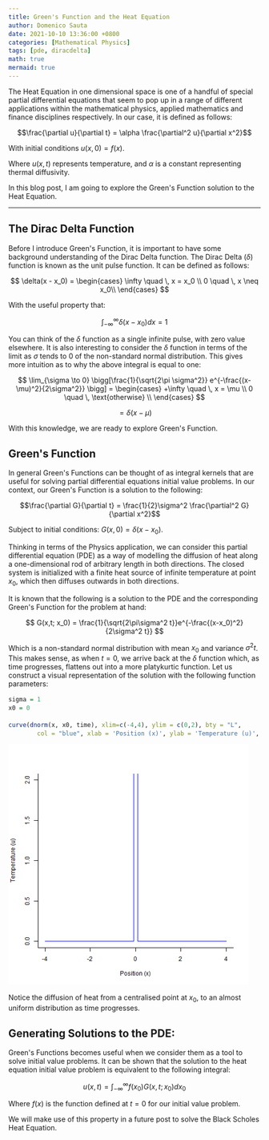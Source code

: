 ```yaml
---
title: Green's Function and the Heat Equation
author: Domenico Sauta
date: 2021-10-10 13:36:00 +0800
categories: [Mathematical Physics]
tags: [pde, diracdelta]
math: true
mermaid: true
---
```


The Heat Equation in one dimensional space is one of a handful of special partial differential equations that seem to pop up in a range of different applications within the mathematical physics, applied mathematics and finance disciplines respectively. In our case, it is defined as follows:

$$\frac{\partial u}{\partial t} = \alpha \frac{\partial^2 u}{\partial x^2}$$

With initial conditions $u(x,0) = f(x)$.

Where $u(x,t)$ represents temperature, and $\alpha$ is a constant representing thermal diffusivity.

In this blog post, I am going to explore the Green's Function solution to the Heat Equation.

---

## The Dirac Delta Function

Before I introduce Green's Function, it is important to have some background understanding of the Dirac Delta function. The Dirac Delta ($\delta$) function is known as the unit pulse function. It can be defined as follows:

$$
\delta(x - x_0) =
\begin{cases}
\infty \quad \, x = x_0 \\
0 \quad \, x \neq x_0\\
\end{cases}
$$

With the useful property that:

$$
\int_{-\infty}^{\infty} \delta(x - x_0)dx = 1
$$

You can think of the $\delta$ function as a single infinite pulse, with zero value elsewhere. It is also interesting to consider the $\delta$ function in terms of the limit as $\sigma$ tends to $0$ of the non-standard normal distribution. This gives more intuition as to why the above integral is equal to one:

$$
\lim_{\sigma \to 0} \bigg[\frac{1}{\sqrt{2\pi \sigma^2}} e^{-\frac{(x-\mu)^2}{2\sigma^2}} \bigg] =
\begin{cases}
+\infty \quad \, x = \mu \\
0 \quad \, \text{otherwise} \\
\end{cases}
$$

$$
=\delta(x - \mu)
$$

With this knowledge, we are ready to explore Green's Function.

## Green's Function

In general Green's Functions can be thought of as integral kernels that are useful for solving partial differential equations initial value problems. In our context, our Green's Function is a solution to the following:

$$\frac{\partial G}{\partial t} = \frac{1}{2}\sigma^2 \frac{\partial^2 G}{\partial x^2}$$

Subject to initial conditions: $G(x, 0) = \delta(x- x_0)$.

Thinking in terms of the Physics application, we can consider this partial differential equation (PDE) as a way of modelling the diffusion of heat along a one-dimensional rod of arbitrary length in both directions. The closed system is initialized with a finite heat source of infinite temperature at point $x_0$, which then diffuses outwards in both directions.

It is known that the following is a solution to the PDE and the corresponding Green's Function for the problem at hand:

$$
G(x,t; x_0) = \frac{1}{\sqrt{2\pi\sigma^2 t}}e^{-\frac{(x-x_0)^2}{2\sigma^2 t}}
$$

Which is a non-standard normal distribution with mean $x_0$ and variance $\sigma^2 t$. This makes sense, as when $t = 0$, we arrive back at the $\delta$ function which, as time progresses, flattens out into a more platykurtic function. Let us construct a visual representation of the solution with the following function parameters:

```R
sigma = 1
x0 = 0

curve(dnorm(x, x0, time), xlim=c(-4,4), ylim = c(0,2), bty = "L",
        col = "blue", xlab = 'Position (x)', ylab = 'Temperature (u)', lwd = 1.5)
```

![animation](/assets/2021-10-14/animation.gif)

Notice the diffusion of heat from a centralised point at $x_0$, to an almost uniform distribution as time progresses.

## Generating Solutions to the PDE:

Green's Functions becomes useful when we consider them as a tool to solve initial value problems. It can be shown that the solution to the heat equation initial value problem is equivalent to the following integral:

$$u(x,t) = \int_{-\infty}^\infty f(x_0)G(x,t;x_0)dx_0$$

Where $f(x)$ is the function defined at $t=0$ for our initial value problem.

We will make use of this property in a future post to solve the Black Scholes Heat Equation.
